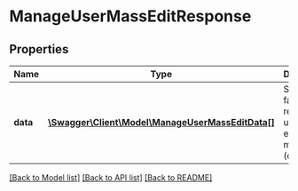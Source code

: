 # ManageUserMassEditResponse

## Properties
Name | Type | Description | Notes
------------ | ------------- | ------------- | -------------
**data** | [**\Swagger\Client\Model\ManageUserMassEditData[]**](ManageUserMassEditData.md) | Success or failure to register user with error messages (optional) | 

[[Back to Model list]](../README.md#documentation-for-models) [[Back to API list]](../README.md#documentation-for-api-endpoints) [[Back to README]](../README.md)


